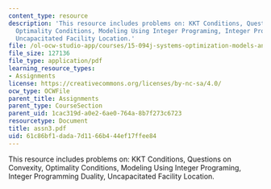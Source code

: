 ```yaml
---
content_type: resource
description: 'This resource includes problems on: KKT Conditions, Questions on Convexity,
  Optimality Conditions, Modeling Using Integer Programing, Integer Programming Duality,
  Uncapacitated Facility Location.'
file: /ol-ocw-studio-app/courses/15-094j-systems-optimization-models-and-computation-sma-5223-spring-2004/61c86bf1dada7d1166b444ef17ffee84_assn3.pdf
file_size: 127136
file_type: application/pdf
learning_resource_types:
- Assignments
license: https://creativecommons.org/licenses/by-nc-sa/4.0/
ocw_type: OCWFile
parent_title: Assignments
parent_type: CourseSection
parent_uid: 1cac319d-a0e2-6ae0-764a-8b7f273c6723
resourcetype: Document
title: assn3.pdf
uid: 61c86bf1-dada-7d11-66b4-44ef17ffee84
---
```

This resource includes problems on: KKT Conditions, Questions on Convexity, Optimality Conditions, Modeling Using Integer Programing, Integer Programming Duality, Uncapacitated Facility Location.
